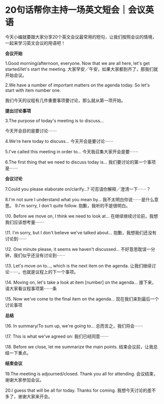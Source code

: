 # 20句话帮你主持一场英文短会｜会议英语 



今天小编就要跟大家分享20个英文会议最常用的短句，让我们按照会议的情境，一起来学习英文会议的用语吧！

**会议开始**

1.Good morning/afternoon, everyone. Now that we are all here, let's get started/let's start the meeting. 大家早安╱午安，如果大家都到齐了，那我们就开始会议。

2.We have a number of important matters on the agenda today. So let's start with item number one.

我们今天的议程有几件重要事项要讨论，那么就从第一项开始。

**提出讨论事项**

3.The purpose of today's meeting is to discuss…

今天开会目的是要讨论⋯⋯

4.We're here today to discuss… 今天开会是要讨论⋯⋯

5.I've called this meeting in order to... 今天我召集大家开会是要⋯⋯

6.The first thing that we need to discuss today is… 我们要讨论的第一个事项是⋯⋯

**会议讨论**

7.Could you please elaborate on/clarify…? 可否请你解释╱澄清一下⋯⋯？

8.I'm not sure I understand what you mean by… 我不太明白你说⋯⋯是什么意思。 9.I'm sorry, I don't quite follow. 抱歉，我听的不是很明白。

\10. Before we move on, I think we need to look at… 在继续继续讨论前，我想我们应该想考量⋯⋯

\11. I'm sorry, but I don't believe we've talked about… 抱歉，我想我们还没有讨论到⋯⋯

\12. One minute please, it seems we haven't discussed… 不好意思耽误一分钟，我们似乎还没有讨论到⋯⋯

\13. Let's move on to…, which is the next item on the agenda. 让我们继续讨论⋯⋯，也就是议程上的下一个事项。

\14. Moving on, let's take a look at item [number] on the agenda… 接下来，请大家看议程事项第⋯⋯条

\15. Now we've come to the final item on the agenda… 现在我们来到最后一个讨论事项



**总结**

\16. In summary/To sum up, we're going to… 总而言之，我们将会⋯⋯

\17. This is what we've agreed on: 我们已经同意⋯⋯

\18. Before we close, let me summarize the main points. 结束会议前，让我总结一下重点。

**结束会议**

19.The meeting is adjourned/closed. Thank you all for attending. 会议结束，谢谢大家参加会议。

20.I guess that will be all for today. Thanks for coming. 我想今天讨论的差不多了，谢谢大家来开会。